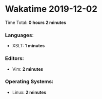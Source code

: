 # Wakatime 2019-12-02

Time Total: **0 hours 2 minutes**

### Languages:
- XSLT: **1 minutes** 

### Editors:
- Vim: **2 minutes** 

### Operating Systems:
- Linux: **2 minutes** 

